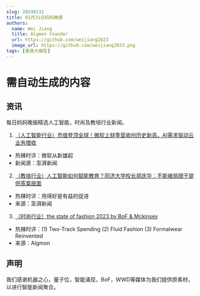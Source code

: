 ```yaml
---
slug: 20240131
title: 01月31日妈妈晚报
authors:
  name: Wei Jiang
  title: Algmon Founder
  url: https://github.com/weijiang2023
  image_url: https://github.com/weijiang2023.png
tags: [垂类大模型]
---
```


# 需自动生成的内容
## 资讯
每日妈妈晚报精选人工智能，时尚及教培行业新闻。

1. [（人工智能行业）市值登顶全球！微软上财季营收创历史新高，AI需求驱动云业务增收](https://www.thepaper.cn/newsDetail_forward_26207327)
* 热辣时评：微软从新雄起
* 新闻源：澎湃新闻

2. [（教培行业）人工智能如何赋能教育？同济大学校长郑庆华：不能被局限于提供答案层面](https://new.qq.com/rain/a/20240131A058JT00)
* 热辣时评：用得好是有益的促进
* 来源：澎湃新闻

3. [（时尚行业）the state of fashion 2023 by BoF & Mckinsey](https://www.businessoffashion.com/reports/news-analysis/the-state-of-fashion-2023-industry-report-bof-mckinsey/)
* 热辣时评：(1) Two-Track Spending (2) Fluid Fashion (3) Formalwear Reinvented
* 来源：Algmon

## 声明

我们感谢机器之心，量子位，智能涌现，BoF，WWD等媒体为我们提供原素材，以进行智能新闻聚合。